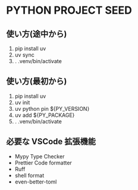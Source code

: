 # PYTHON PROJECT SEED

## 使い方(途中から)

1. pip install uv
2. uv sync
3. . .venv/bin/activate

## 使い方(最初から)

1. pip install uv
2. uv init
3. uv python pin ${PY_VERSION}
4. uv add ${PY_PACKAGE}
5. . .venv/bin/activate

## 必要な VSCode 拡張機能

- Mypy Type Checker
- Prettier Code formatter
- Ruff
- shell format
- even-better-toml
